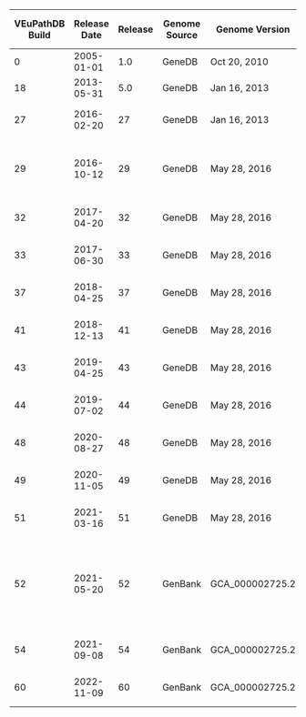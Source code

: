 | VEuPathDB Build | Release Date | Release | Genome Source | Genome Version  | Structural Annotation Source | Structural Annotation Version | Functional Annotation Source | Functional Annotation Version | Note                                                              |
|-----------------|--------------|---------|---------------|-----------------|------------------------------|-------------------------------|------------------------------|-------------------------------|-------------------------------------------------------------------|
| 0               | 2005-01-01   | 1.0     | GeneDB        | Oct 20, 2010    | GeneDB                       | Oct 20, 2010                  |                              |                               |                                                                   |
| 18              | 2013-05-31   | 5.0     | GeneDB        | Jan 16, 2013    | GeneDB                       | Jan 16, 2013                  |                              |                               | re-annotated                                                      |
| 27              | 2016-02-20   | 27      | GeneDB        | Jan 16, 2013    | GeneDB                       | Jan 16, 2013                  | GeneDB                       | Oct 5, 2015                   | functional annotation updated                                     |
| 29              | 2016-10-12   | 29      | GeneDB        | May 28, 2016    | GeneDB                       | May 28, 2016                  | GeneDB                       | Aug 07, 2016                  | re-annotated, functional annotation updated                       |
| 32              | 2017-04-20   | 32      | GeneDB        | May 28, 2016    | GeneDB                       | May 28, 2016                  | GeneDB                       | Mar 11, 2017                  | functional annotation updated                                     |
| 33              | 2017-06-30   | 33      | GeneDB        | May 28, 2016    | GeneDB                       | May 28, 2016                  | GeneDB                       | May 20, 2017                  | functional annotation updated                                     |
| 37              | 2018-04-25   | 37      | GeneDB        | May 28, 2016    | GeneDB                       | May 28, 2016                  | GeneDB                       | Feb 25, 2018                  | functional annotation updated                                     |
| 41              | 2018-12-13   | 41      | GeneDB        | May 28, 2016    | GeneDB                       | May 28, 2016                  | GeneDB                       | Oct 22, 2018                  | functional annotation updated                                     |
| 43              | 2019-04-25   | 43      | GeneDB        | May 28, 2016    | GeneDB                       | May 28, 2016                  | GeneDB                       | Mar 30, 2019                  | functional annotation updated                                     |
| 44              | 2019-07-02   | 44      | GeneDB        | May 28, 2016    | GeneDB                       | May 28, 2016                  | GeneDB                       | May 24, 2019                  | functional annotation updated                                     |
| 48              | 2020-08-27   | 48      | GeneDB        | May 28, 2016    | GeneDB                       | May 28, 2016                  | GeneDB                       | May 06, 2020                  | functional annotation updated                                     |
| 49              | 2020-11-05   | 49      | GeneDB        | May 28, 2016    | GeneDB                       | May 28, 2016                  | GeneDB                       | Sep 01, 2020                  | functional annotation updated                                     |
| 51              | 2021-03-16   | 51      | GeneDB        | May 28, 2016    | GeneDB                       | May 28, 2016                  | GeneDB                       | Jan 01, 2021                  | functional annotation updated                                     |
| 52              | 2021-05-20   | 52      | GenBank       | GCA_000002725.2 | GeneDB                       | May 28, 2016                  | GeneDB                       | Apr 01, 2021                  | rebuild with INSDC accession added, functional annotation updated |
| 54              | 2021-09-08   | 54      | GenBank       | GCA_000002725.2 | GeneDB                       | May 28, 2016                  | GeneDB                       | Aug 03, 2021                  | functional annotation updated                                     |
| 60              | 2022-11-09   | 60      | GenBank       | GCA_000002725.2 | GeneDB                       | May 28, 2016                  | GeneDB                       | Sep 01, 2022                  | functional annotation updated                                     |